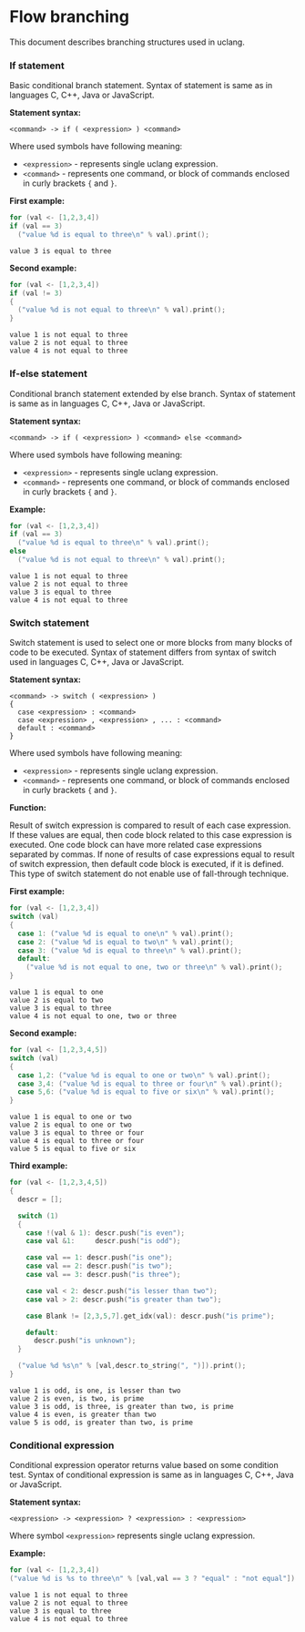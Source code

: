 
# Flow branching

This document describes branching structures used in uclang.

### If statement

Basic conditional branch statement. Syntax of statement is same as in
languages C, C++, Java or JavaScript.

**Statement syntax:**

```
<command> -> if ( <expression> ) <command>
```

Where used symbols have following meaning:

* `<expression>` - represents single uclang expression.
* `<command>` - represents one command, or block of commands enclosed in curly
  brackets `{` and `}`.

**First example:**

```cpp
for (val <- [1,2,3,4])
if (val == 3)
  ("value %d is equal to three\n" % val).print();
```
```
value 3 is equal to three
```

**Second example:**

```cpp
for (val <- [1,2,3,4])
if (val != 3)
{
  ("value %d is not equal to three\n" % val).print();
}
```
```
value 1 is not equal to three
value 2 is not equal to three
value 4 is not equal to three
```

### If-else statement

Conditional branch statement extended by else branch. Syntax of statement is
same as in languages C, C++, Java or JavaScript.

**Statement syntax:**

```
<command> -> if ( <expression> ) <command> else <command>
```

Where used symbols have following meaning:

* `<expression>` - represents single uclang expression.
* `<command>` - represents one command, or block of commands enclosed in curly
  brackets `{` and `}`.

**Example:**

```cpp
for (val <- [1,2,3,4])
if (val == 3)
  ("value %d is equal to three\n" % val).print();
else
  ("value %d is not equal to three\n" % val).print();
```
```
value 1 is not equal to three
value 2 is not equal to three
value 3 is equal to three
value 4 is not equal to three
```

<!--
### If-else syntax grammar rules

Grammar rules of if-else statement, that are defined in real syntax grammar
used for parsing of uclang source files:

```
<command>   -> if <condition> <if_else>
<condition> -> ( <expression> )
<if_else>   -> <command>
<if_else>   -> <command> else <command>
```
-->

### Switch statement

Switch statement is used to select one or more blocks from many blocks of code
to be executed. Syntax of statement differs from syntax of switch used in
languages C, C++, Java or JavaScript.

**Statement syntax:**

```
<command> -> switch ( <expression> )
{
  case <expression> : <command>
  case <expression> , <expression> , ... : <command>
  default : <command>
}
```

Where used symbols have following meaning:

* `<expression>` - represents single uclang expression.
* `<command>` - represents one command, or block of commands enclosed in curly
  brackets `{` and `}`.

**Function:**

Result of switch expression is compared to result of each case expression. If
these values are equal, then code block related to this case expression is
executed. One code block can have more related case expressions separated by
commas. If none of results of case expressions equal to result of switch
expression, then default code block is executed, if it is defined.  This type
of switch statement do not enable use of fall-through technique.

**First example:**

```cpp
for (val <- [1,2,3,4])
switch (val)
{
  case 1: ("value %d is equal to one\n" % val).print();
  case 2: ("value %d is equal to two\n" % val).print();
  case 3: ("value %d is equal to three\n" % val).print();
  default:
    ("value %d is not equal to one, two or three\n" % val).print();
}
```
```
value 1 is equal to one
value 2 is equal to two
value 3 is equal to three
value 4 is not equal to one, two or three
```

**Second example:**

```cpp
for (val <- [1,2,3,4,5])
switch (val)
{
  case 1,2: ("value %d is equal to one or two\n" % val).print();
  case 3,4: ("value %d is equal to three or four\n" % val).print();
  case 5,6: ("value %d is equal to five or six\n" % val).print();
}
```
```
value 1 is equal to one or two
value 2 is equal to one or two
value 3 is equal to three or four
value 4 is equal to three or four
value 5 is equal to five or six
```

**Third example:**

```cpp
for (val <- [1,2,3,4,5])
{
  descr = [];

  switch (1)
  {
    case !(val & 1): descr.push("is even");
    case val &1:     descr.push("is odd");

    case val == 1: descr.push("is one");
    case val == 2: descr.push("is two");
    case val == 3: descr.push("is three");

    case val < 2: descr.push("is lesser than two");
    case val > 2: descr.push("is greater than two");

    case Blank != [2,3,5,7].get_idx(val): descr.push("is prime");

    default:
      descr.push("is unknown");
  }

  ("value %d %s\n" % [val,descr.to_string(", ")]).print();
}
```
```
value 1 is odd, is one, is lesser than two
value 2 is even, is two, is prime
value 3 is odd, is three, is greater than two, is prime
value 4 is even, is greater than two
value 5 is odd, is greater than two, is prime
```

### Conditional expression

Conditional expression operator returns value based on some condition test.
Syntax of conditional expression is same as in languages C, C++, Java or
JavaScript.

**Statement syntax:**

```
<expression> -> <expression> ? <expression> : <expression>
```

Where symbol `<expression>` represents single uclang expression.

**Example:**

```cpp
for (val <- [1,2,3,4])
("value %d is %s to three\n" % [val,val == 3 ? "equal" : "not equal"]).print();
```
```
value 1 is not equal to three
value 2 is not equal to three
value 3 is equal to three
value 4 is not equal to three
```


